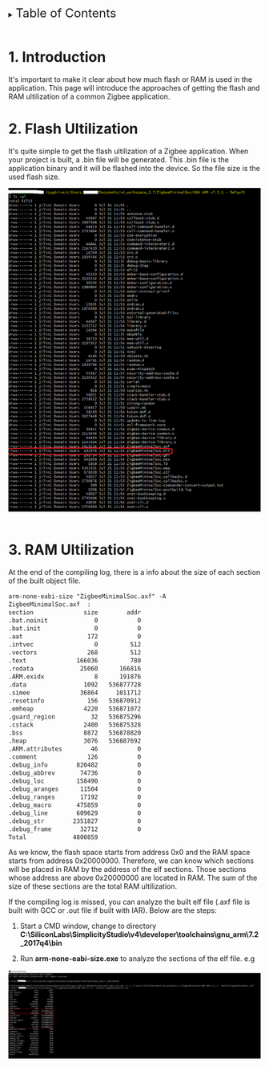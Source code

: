 <details>
<summary><font size=5>Table of Contents</font> </summary>
&nbsp;  

- [1. Introduction](#1-introduction)
- [2. Flash Ultilization](#2-flash-ultilization)
- [3. RAM Ultilization](#3-ram-ultilization)

</details>
&nbsp; 

# 1. Introduction
It's important to make it clear about how much flash or RAM is used in the application. This page will introduce the approaches of getting the flash and RAM ultilization of a common Zigbee application.

# 2. Flash Ultilization
It's quite simple to get the flash ultilization of a Zigbee application. When your project is built, a .bin file will be generated. This .bin file is the application binary and it will be flashed into the device. So the file size is the used flash size.

<div align="center">
  <img src="files/ZB-Zigbee-Debugging-Memory-Utilization/binary-file-size.png">  
</div>  
</br>

# 3. RAM Ultilization
At the end of the compiling log, there is a info about the size of each section of the built object file.
```
arm-none-eabi-size "ZigbeeMinimalSoc.axf" -A
ZigbeeMinimalSoc.axf  :
section              size        addr
.bat.noinit             0           0
.bat.init               0           0
.aat                  172           0
.intvec                 0         512
.vectors              268         512
.text              166036         780
.rodata             25060      166816
.ARM.exidx              8      191876
.data                1092   536877728
.simee              36864     1011712
.resetinfo            156   536870912
.emheap              4220   536871072
.guard_region          32   536875296
.cstack              2400   536875328
.bss                 8872   536878820
.heap                3076   536887692
.ARM.attributes        46           0
.comment              126           0
.debug_info        820482           0
.debug_abbrev       74736           0
.debug_loc         158490           0
.debug_aranges      11504           0
.debug_ranges       17192           0
.debug_macro       475859           0
.debug_line        609629           0
.debug_str        2351827           0
.debug_frame        32712           0
Total             4800859
```

As we know, the flash space starts from address 0x0 and the RAM space starts from address 0x20000000. Therefore, we can know which sections will be placed in RAM by the address of the elf sections. Those sections whose address are above 0x20000000 are located in RAM. The sum of the size of these sections are the total RAM ultilization.

If the compiling log is missed, you can analyze the built elf file (.axf file is built with GCC or .out file if built with IAR). Below are the steps:
1. Start a CMD window, change to directory **C:\SiliconLabs\SimplicityStudio\v4\developer\toolchains\gnu_arm\7.2_2017q4\bin**

2. Run **arm-none-eabi-size.exe** to analyze the sections of the elf file.
e.g

<div align="center">
  <img src="files/ZB-Zigbee-Debugging-Memory-Utilization/elf-sections-from-elf.png">  
</div>  
</br>


